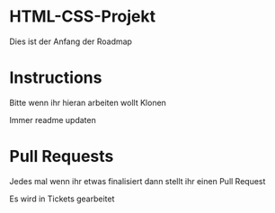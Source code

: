 # HTML-CSS-Projekt
Dies ist der Anfang der Roadmap

# Instructions

Bitte wenn ihr hieran arbeiten wollt Klonen

Immer readme updaten

# Pull Requests

Jedes mal wenn ihr etwas finalisiert dann stellt ihr einen Pull Request

Es wird in Tickets gearbeitet


